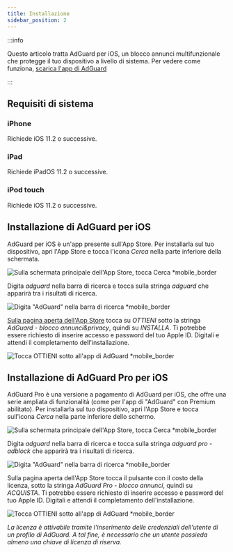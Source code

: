```yaml
---
title: Installazione
sidebar_position: 2
---
```


:::info

Questo articolo tratta AdGuard per iOS, un blocco annunci multifunzionale che protegge il tuo dispositivo a livello di sistema. Per vedere come funziona, [scarica l'app di AdGuard](https://agrd.io/download-kb-adblock)

:::

## Requisiti di sistema

### iPhone

Richiede iOS 11.2 o successive.

### iPad

Richiede iPadOS 11.2 o successive.

### iPod touch

Richiede iOS 11.2 o successive.

## Installazione di AdGuard per iOS

AdGuard per iOS è un'app presente sull'App Store. Per installarla sul tuo dispositivo, apri l'App Store e tocca l'icona *Cerca* nella parte inferiore della schermata.

![Sulla schermata principale dell'App Store, tocca Cerca *mobile_border](https://cdn.adtidy.org/public/Adguard/kb/installation/iOS/en/1.png)

Digita *adguard* nella barra di ricerca e tocca sulla stringa *adguard* che apparirà tra i risultati di ricerca.

![Digita "AdGuard" nella barra di ricerca *mobile_border](https://cdn.adtidy.org/public/Adguard/kb/installation/iOS/en/2.png)

[Sulla pagina aperta dell'App Store](https://adguard.com/download.html?auto=1) tocca su *OTTIENI* sotto la stringa *AdGuard - blocco annunci&privacy*, quindi su *INSTALLA*. Ti potrebbe essere richiesto di inserire accesso e password del tuo Apple ID. Digitali e attendi il completamento dell'installazione.

![Tocca OTTIENI sotto all'app di AdGuard *mobile_border](https://cdn.adtidy.org/public/Adguard/kb/installation/iOS/en/3.png)

## Installazione di AdGuard Pro per iOS

AdGuard Pro è una versione a pagamento di AdGuard per iOS, che offre una serie ampliata di funzionalità (come per l'app di "AdGuard" con Premium abilitato). Per installarla sul tuo dispositivo, apri l'App Store e tocca sull'icona *Cerca* nella parte inferiore dello schermo.

![Sulla schermata principale dell'App Store, tocca Cerca *mobile_border](https://cdn.adtidy.org/public/Adguard/kb/installation/iOS/en/1.png)

Digita *adguard* nella barra di ricerca e tocca sulla stringa *adguard pro - adblock* che apparirà tra i risultati di ricerca.

![Digita "AdGuard" nella barra di ricerca *mobile_border](https://cdn.adtidy.org/public/Adguard/kb/installation/iOS/en/2.png)

Sulla pagina aperta dell'App Store tocca il pulsante con il costo della licenza, sotto la stringa *AdGuard Pro - blocco annunci*, quindi su *ACQUISTA*. Ti potrebbe essere richiesto di inserire accesso e password del tuo Apple ID. Digitali e attendi il completamento dell'installazione.

![Tocca OTTIENI sotto all'app di AdGuard *mobile_border](https://cdn.adtidy.org/public/Adguard/kb/installation/iOS/en/3.png)

*La licenza è attivabile tramite l'inserimento delle credenziali dell'utente di un profilo di AdGuard. A tal fine, è necessario che un utente possieda almeno una chiave di licenza di riserva.*
